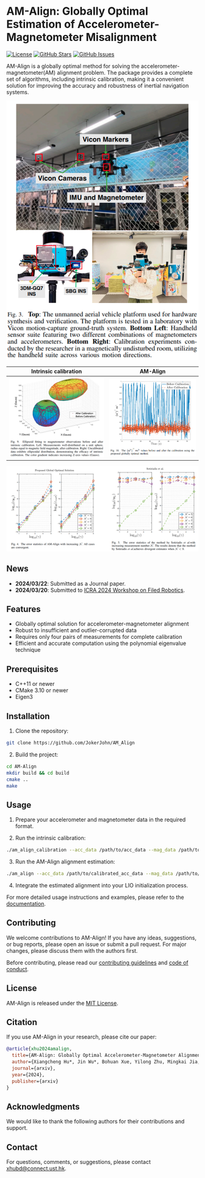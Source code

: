 

# AM-Align: Globally Optimal Estimation of Accelerometer-Magnetometer Misalignment

[![License](https://img.shields.io/badge/license-MIT-blue.svg)](https://opensource.org/licenses/MIT)
[![GitHub Stars](https://img.shields.io/github/stars/JokerJohn/AM_Align.svg)](https://github.com/JokerJohn/AM_Align/stargazers)
[![GitHub Issues](https://img.shields.io/github/issues/JokerJohn/AM_Align.svg)](https://github.com/JokerJohn/AM_Align/issues)

AM-Align is a globally optimal method for solving the accelerometer-magnetometer(AM) alignment problem. The package provides a complete set of algorithms, including intrinsic calibration, making it a convenient solution for improving the accuracy and robustness of inertial navigation systems.

<div align="center">

![image-20240323132209365](./README/image-20240323132209365.png)
</div>

| Intrinsic calibration                                        | AM-Align                                                     |
| ------------------------------------------------------------ | ------------------------------------------------------------ |
| ![image-20240323132150859](./README/image-20240323132150859.png) | ![image-20240323132242986](./README/image-20240323132242986.png) |

<div align="center">

![image-20240323133201734](./README/image-20240323133201734.png)
</div>

## News
- **2024/03/22**: Submitted as a  Journal paper.
- **2024/03/20**: Submitted to [ICRA 2024 Workshop on Filed Robotics](https://norlab-ulaval.github.io/workshop_field_robotics_icra2024/).

## Features

- Globally optimal solution for accelerometer-magnetometer alignment
- Robust to insufficient and outlier-corrupted data
- Requires only four pairs of measurements for complete calibration
- Efficient and accurate computation using the polynomial eigenvalue technique

## Prerequisites

- C++11 or newer
- CMake 3.10 or newer
- Eigen3

## Installation

1. Clone the repository:

```bash
git clone https://github.com/JokerJohn/AM_Align
```

2. Build the project:

```bash
cd AM-Align
mkdir build && cd build
cmake ..
make
```

## Usage

1. Prepare your accelerometer and magnetometer data in the required format.

2. Run the intrinsic calibration:

```bash
./am_align_calibration --acc_data /path/to/acc_data --mag_data /path/to/mag_data
```

3. Run the AM-Align alignment estimation:

```bash
./am_align --acc_data /path/to/calibrated_acc_data --mag_data /path/to/calibrated_mag_data
```

4. Integrate the estimated alignment into your LIO initialization process.

For more detailed usage instructions and examples, please refer to the [documentation](docs/README.md).

## Contributing

We welcome contributions to AM-Align! If you have any ideas, suggestions, or bug reports, please open an issue or submit a pull request. For major changes, please discuss them with the authors first.

Before contributing, please read our [contributing guidelines](CONTRIBUTING.md) and [code of conduct](CODE_OF_CONDUCT.md).

## License

AM-Align is released under the [MIT License](LICENSE).

## Citation

If you use AM-Align in your research, please cite our paper:

```bibtex
@article{xhu2024amalign,
  title={AM-Align: Globally Optimal Accelerometer-Magnetometer Alignment},
  author={Xiangcheng Hu*, Jin Wu*, Bohuan Xue, Yilong Zhu, Mingkai Jia, Yuhua Qi, Yi Jiang, Ping Tan and Wei Zhang},
  journal={arxiv},
  year={2024},
  publisher={arxiv}
}
```

## Acknowledgments

We would like to thank the following authors for their contributions and support.

## Contact

For questions, comments, or suggestions, please contact xhubd@connect.ust.hk.
